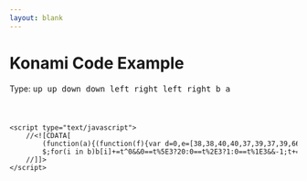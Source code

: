 ```yaml
---
layout: blank
---
```

<!doctype html>
<html lang="en">
    <head>
        <title>Konami Code</title>
    </head>
    <body>
        <h1>Konami Code Example</h1>
        <p>Type: <kbd>up up down down left right left right b a</kbd></p>
        <code>
            <pre>&lt;script type=&quot;text/javascript&quot;&gt;
    //&lt;![CDATA[
        (function(a){(function(f){var d=0,e=[38,38,40,40,37,39,37,39,66,65];a.addEventListener(&quot;keydown&quot;,function(a){e[d]===a.keyCode?(d++,d===e.length&amp;&amp;(d=0,f())):d=0})})(function(){p=389;$=l=t=0;c=&quot; _ &quot;;onkeydown=function(a){39==(k=a.which)?p++:37==k?p--:!l&amp;&amp;(l=p)};setInterval(function(){_=&quot;&lt;pre&gt;&quot;;l&amp;&amp;0&gt;(l-=20)&amp;&amp;(l=0);for(i=0;400&gt;i;i++)0==i%20&amp;&amp;(_+=&quot;\n&quot;),~b[n=&quot;indexOf&quot;](l)&amp;&amp;(b.splice(b[n](l),1),$+=25,l=0),~b[n](p)&amp;&amp;(p=n,b=[],c=&quot;xxx&quot;),_+=i==p?&quot;oIo&quot;:~b[n](i)?&quot;.#.&quot;:i==l&amp;&amp;l?&quot; | &quot;:c;a.body.innerHTML=_+=&quot;\nP &quot;+
        $;for(i in b)b[i]+=t^0&amp;&amp;0==t%5E3?20:0==t%2E3?1:0==t%1E3&amp;&amp;-1;t+=o},o=50);b=[];for(j=2;136&gt;j;j+=2)b.push(j),14==j&amp;&amp;(j=41)||55==j&amp;&amp;(j=80)||94==j&amp;&amp;(j=121)})})(window.document);
    //]]&gt;
&lt;/script&gt;</pre>
        </code>
        <script type="text/javascript">
            //<![CDATA[
            (function(a){(function(f){var d=0,e=[38,38,40,40,37,39,37,39,66,65];a.addEventListener("keydown",function(a){e[d]===a.keyCode?(d++,d===e.length&&(d=0,f())):d=0})})(function(){p=389;$=l=t=0;c=" _ ";onkeydown=function(a){39==(k=a.which)?p++:37==k?p--:!l&&(l=p)};setInterval(function(){_="<pre>";l&&0>(l-=20)&&(l=0);for(i=0;400>i;i++)0==i%20&&(_+="\n"),~b[n="indexOf"](l)&&(b.splice(b[n](l),1),$+=25,l=0),~b[n](p)&&(p=n,b=[],c="xxx"),_+=i==p?"oIo":~b[n](i)?".#.":i==l&&l?" | ":c;a.body.innerHTML=_+="\nP "+
                $;for(i in b)b[i]+=t^0&&0==t%5E3?20:0==t%2E3?1:0==t%1E3&&-1;t+=o},o=50);b=[];for(j=2;136>j;j+=2)b.push(j),14==j&&(j=41)||55==j&&(j=80)||94==j&&(j=121)})})(window.document);
            //]]>
        </script>
    </body>
</html>
